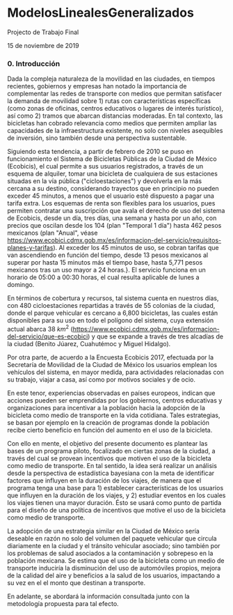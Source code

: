 # ModelosLinealesGeneralizados
Projecto de Trabajo Final

15 de noviembre de 2019

### 0. Introducción

Dada la compleja naturaleza de la movilidad en las ciudades, en tiempos recientes, gobiernos y empresas han notado la importancia de complementar las redes de transporte con medios que permitan satisfacer la demanda de movilidad sobre 1) rutas con características específicas (como zonas de oficinas, centros educativos o lugares de interés turístico), así como 2) tramos que abarcan distancias moderadas.  En tal contexto, las bicicletas han cobrado relevancia como medios que permiten ampliar las capacidades de la infraestructura existente, no solo con niveles asequibles de inversión, sino también desde una perspectiva sustentable.

Siguiendo esta tendencia, a partir de febrero de 2010 se puso en funcionamiento el Sistema de Bicicletas Públicas de la Ciudad de México (Ecobicis), el cual permite a sus usuarios registrados, a través de un esquema de alquiler, tomar una bicicleta de cualquiera de sus estaciones situadas en la vía pública ("cicloestaciones") y devolverla en la más cercana a su destino, considerando trayectos que en principio no pueden exceder 45 minutos, a menos que el usuario esté dispuesto a pagar una tarifa extra. Los esquemas de renta son flexibles para los usuarios, pues permiten contratar una suscripción que avala el derecho de uso del sistema de Ecobicis, desde un día, tres días, una semana y hasta por un año, con precios que oscilan desde los 104 (plan "Temporal 1 día") hasta 462 pesos mexicanos (plan "Anual", véase https://www.ecobici.cdmx.gob.mx/es/informacion-del-servicio/requisitos-planes-y-tarifas). Al exceder los 45 minutos de uso, se cobran tarifas que van ascendiendo en función del tiempo, desde 13 pesos mexicanos al superar por hasta 15 minutos más el tiempo base, hasta 5,771 pesos mexicanos tras un uso mayor a 24 horas.}. El servicio funciona en un horario de 05:00 a 00:30 horas, el cual resulta aplicable de lunes a domingo.

En términos de cobertura y recursos, tal sistema cuenta en nuestros días, con 480 cicloestaciones repartidas a través de 55 colonias de la ciudad, donde el parque vehicular es cercano a 6,800 bicicletas, las cuales están disponibles para su uso en todo el polígono del sistema, cuya extensión actual abarca 38 $km^2$ (https://www.ecobici.cdmx.gob.mx/es/informacion-del-servicio/que-es-ecobici) y que se expande a través de tres alcadías de la ciudad (Benito Júarez, Cuahutémoc y Miguel Hidalgo).

Por otra parte, de acuerdo a la Encuesta Ecobicis 2017, efectuada por la Secretaría de Movilidad de la Ciudad de México los usuarios emplean los vehículos del sistema, en mayor medida, para actividades relacionadas con su trabajo, viajar a casa, así como por motivos sociales y de ocio.

En este tenor, experiencias observadas en países europeos, indican que acciones pueden ser emprendidas por los gobiernos, centros educativas y organizaciones para incentivar a la población hacia la adopción de la bicicleta como medio de transporte en la vida cotidiana. Tales estrategias, se basan por ejemplo en la creación de programas donde la población recibe cierto beneficio en función del aumento en el uso de la bicicleta. 

Con ello en mente, el objetivo del presente documento es plantear las bases de un programa piloto, focalizado en ciertas zonas de la ciudad, a través del cual se provean incentivos que motiven el uso de la bicicleta como medio de transporte. En tal sentido, la idea será realizar un análisis desde la perspectiva de estadística bayesiana con la meta de identificar factores que influyen en la duración de los viajes, de manera que el programa tenga una base para 1) establecer características de los usuarios que influyen en la duración de los viajes, y 2) estudiar eventos en los cuales los viajes tienen una mayor duración. Ésto se usará como punto de partida para el diseño de una política de incentivos que motive el uso de la bicicleta como medio de transporte.

La adopción de una estrategia similar en la Ciudad de México sería deseable en razón no solo del volumen del paquete vehicular que circula diariamente en la ciudad y el tránsito vehicular asociado; sino también por los problemas de salud asociados a la contaminación y sobrepeso en la población mexicana. Se estima que el uso de la bicicleta como un medio de transporte induciría la disminución del uso de automóviles propios, mejora de la calidad del aire y beneficios a la salud de los usuarios, impactando a su vez en el el monto que destinan a transporte.

En adelante, se abordará la información consultada junto con la metodología propuesta para tal efecto.
